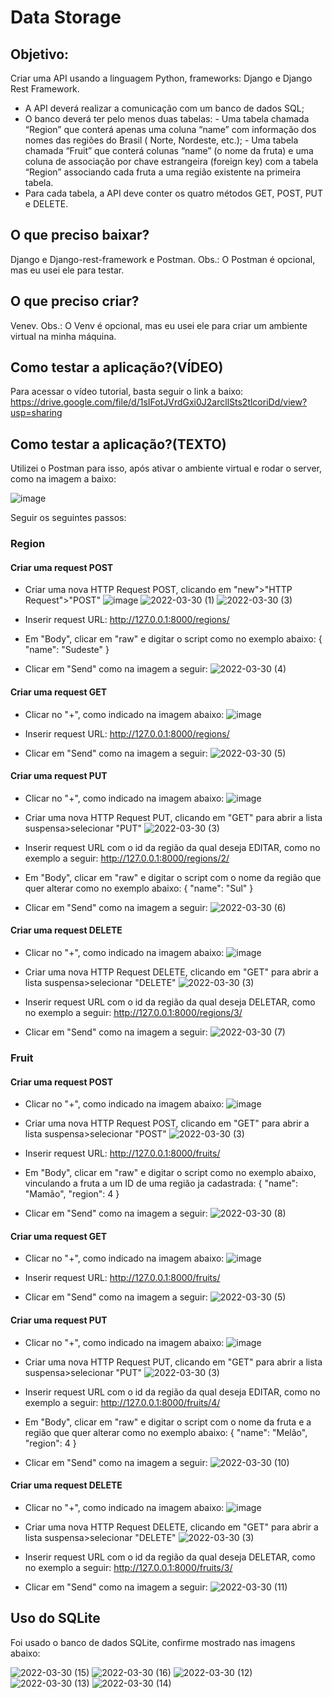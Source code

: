 # Data Storage
## Objetivo:
Criar uma API usando a linguagem Python, frameworks: Django e Django Rest Framework.
- A API deverá realizar a comunicação com um banco de dados SQL;
- O banco deverá ter pelo menos duas tabelas: 
         - Uma tabela chamada “Region” que conterá apenas uma coluna “name” com informação dos nomes das regiões do Brasil ( Norte, Nordeste, etc.);
         - Uma tabela chamada “Fruit” que conterá colunas “name” (o nome da fruta) e uma coluna de associação por chave estrangeira (foreign key) com a tabela “Region” associando cada fruta a uma região existente na primeira tabela.
- Para cada tabela, a API deve conter os quatro métodos GET, POST, PUT e DELETE.

## O que preciso baixar?
Django e Django-rest-framework e Postman.
Obs.: O Postman é opcional, mas eu usei ele para testar.

## O que preciso criar?
Venev.
Obs.: O Venv é opcional, mas eu usei ele para criar um ambiente virtual na minha máquina.

## Como testar a aplicação?(VÍDEO)
Para acessar o vídeo tutorial, basta seguir o link a baixo:
https://drive.google.com/file/d/1sIFotJVrdGxi0J2arcllSts2tlcoriDd/view?usp=sharing

## Como testar a aplicação?(TEXTO)
Utilizei o Postman para isso, após ativar o ambiente virtual e rodar o server, como na imagem a baixo:

![image](https://user-images.githubusercontent.com/99224273/160835154-a5d0230c-179d-4548-9266-7abb749f60c0.png)

Seguir os seguintes passos:
### Region
#### Criar uma request POST
- Criar uma nova HTTP Request POST, clicando em "new">"HTTP Request">"POST"
![image](https://user-images.githubusercontent.com/99224273/160837850-7527d9b0-80e1-4fa3-a940-9b7f366fe002.png)
![2022-03-30 (1)](https://user-images.githubusercontent.com/99224273/160838414-91478dba-57ee-4cf1-9b16-676b36bdc831.png)
![2022-03-30 (3)](https://user-images.githubusercontent.com/99224273/160838819-4fcaa821-3974-4a9a-bb1c-4b34a36caa9a.png)

- Inserir request URL:
http://127.0.0.1:8000/regions/

- Em "Body", clicar em "raw" e digitar o script como no exemplo abaixo:
{
    "name": "Sudeste"
}
- Clicar em "Send" como na imagem a seguir:
![2022-03-30 (4)](https://user-images.githubusercontent.com/99224273/160839437-7467195a-9bba-4229-8cad-f41987789400.png)

#### Criar uma request GET
- Clicar no "+", como indicado na imagem abaixo:
![image](https://user-images.githubusercontent.com/99224273/160840754-9bc5842a-9710-4a56-b380-eb218e090236.png)

- Inserir request URL:
http://127.0.0.1:8000/regions/

- Clicar em "Send" como na imagem a seguir:
![2022-03-30 (5)](https://user-images.githubusercontent.com/99224273/160841040-b374a8c8-a2bb-4426-9b5a-b7d23919e8de.png)

#### Criar uma request PUT
- Clicar no "+", como indicado na imagem abaixo:
![image](https://user-images.githubusercontent.com/99224273/160840754-9bc5842a-9710-4a56-b380-eb218e090236.png)

- Criar uma nova HTTP Request PUT, clicando em "GET" para abrir a lista suspensa>selecionar "PUT"
![2022-03-30 (3)](https://user-images.githubusercontent.com/99224273/160838819-4fcaa821-3974-4a9a-bb1c-4b34a36caa9a.png)

- Inserir request URL com o id da região da qual deseja EDITAR, como no exemplo a seguir:
http://127.0.0.1:8000/regions/2/

- Em "Body", clicar em "raw" e digitar o script com o nome da região que quer alterar como no exemplo abaixo:
{
    "name": "Sul"
}

- Clicar em "Send" como na imagem a seguir:
![2022-03-30 (6)](https://user-images.githubusercontent.com/99224273/160841985-8885e6a3-3b7f-41b8-bbaf-1a51d2f6bffc.png)

#### Criar uma request DELETE
- Clicar no "+", como indicado na imagem abaixo:
![image](https://user-images.githubusercontent.com/99224273/160840754-9bc5842a-9710-4a56-b380-eb218e090236.png)

- Criar uma nova HTTP Request DELETE, clicando em "GET" para abrir a lista suspensa>selecionar "DELETE"
![2022-03-30 (3)](https://user-images.githubusercontent.com/99224273/160838819-4fcaa821-3974-4a9a-bb1c-4b34a36caa9a.png)

- Inserir request URL com o id da região da qual deseja DELETAR, como no exemplo a seguir:
http://127.0.0.1:8000/regions/3/

- Clicar em "Send" como na imagem a seguir:
![2022-03-30 (7)](https://user-images.githubusercontent.com/99224273/160842335-94da0442-2cef-45b2-ba2b-acc7bb0bc276.png)

### Fruit
#### Criar uma request POST
- Clicar no "+", como indicado na imagem abaixo:
![image](https://user-images.githubusercontent.com/99224273/160840754-9bc5842a-9710-4a56-b380-eb218e090236.png)

- Criar uma nova HTTP Request POST, clicando em "GET" para abrir a lista suspensa>selecionar "POST"
![2022-03-30 (3)](https://user-images.githubusercontent.com/99224273/160838819-4fcaa821-3974-4a9a-bb1c-4b34a36caa9a.png)

- Inserir request URL:
http://127.0.0.1:8000/fruits/

- Em "Body", clicar em "raw" e digitar o script como no exemplo abaixo, vinculando a fruta a um ID de uma região ja cadastrada:
{
    "name": "Mamão",
    "region": 4
}

- Clicar em "Send" como na imagem a seguir:
![2022-03-30 (8)](https://user-images.githubusercontent.com/99224273/160843882-84b91bc5-e689-4c5f-83b9-b51da72bf55d.png)

#### Criar uma request GET
- Clicar no "+", como indicado na imagem abaixo:
![image](https://user-images.githubusercontent.com/99224273/160840754-9bc5842a-9710-4a56-b380-eb218e090236.png)

- Inserir request URL:
http://127.0.0.1:8000/fruits/

- Clicar em "Send" como na imagem a seguir:
![2022-03-30 (5)](https://user-images.githubusercontent.com/99224273/160841040-b374a8c8-a2bb-4426-9b5a-b7d23919e8de.png)

#### Criar uma request PUT
- Clicar no "+", como indicado na imagem abaixo:
![image](https://user-images.githubusercontent.com/99224273/160840754-9bc5842a-9710-4a56-b380-eb218e090236.png)

- Criar uma nova HTTP Request PUT, clicando em "GET" para abrir a lista suspensa>selecionar "PUT"
![2022-03-30 (3)](https://user-images.githubusercontent.com/99224273/160838819-4fcaa821-3974-4a9a-bb1c-4b34a36caa9a.png)

- Inserir request URL com o id da região da qual deseja EDITAR, como no exemplo a seguir:
http://127.0.0.1:8000/fruits/4/

- Em "Body", clicar em "raw" e digitar o script com o nome da fruta e a região que quer alterar como no exemplo abaixo:
{
    "name": "Melão",
    "region": 4
}

- Clicar em "Send" como na imagem a seguir:
![2022-03-30 (10)](https://user-images.githubusercontent.com/99224273/160844431-bb357a50-78d8-4582-860f-16e4d05e6298.png)

#### Criar uma request DELETE
- Clicar no "+", como indicado na imagem abaixo:
![image](https://user-images.githubusercontent.com/99224273/160840754-9bc5842a-9710-4a56-b380-eb218e090236.png)

- Criar uma nova HTTP Request DELETE, clicando em "GET" para abrir a lista suspensa>selecionar "DELETE"
![2022-03-30 (3)](https://user-images.githubusercontent.com/99224273/160838819-4fcaa821-3974-4a9a-bb1c-4b34a36caa9a.png)

- Inserir request URL com o id da região da qual deseja DELETAR, como no exemplo a seguir:
http://127.0.0.1:8000/fruits/3/

- Clicar em "Send" como na imagem a seguir:
![2022-03-30 (11)](https://user-images.githubusercontent.com/99224273/160844578-64032876-4707-4c93-a552-7499462a32c0.png)

## Uso do SQLite
Foi usado o banco de dados SQLite, confirme mostrado nas imagens abaixo:

![2022-03-30 (15)](https://user-images.githubusercontent.com/99224273/160889638-b36ebaf0-49f3-4e28-b004-2a3895008036.png)
![2022-03-30 (16)](https://user-images.githubusercontent.com/99224273/160889643-885f3750-5a64-446b-a90d-12908a141892.png)
![2022-03-30 (12)](https://user-images.githubusercontent.com/99224273/160889646-79f58e62-5239-4ff3-b7e1-1073b55d9d14.png)
![2022-03-30 (13)](https://user-images.githubusercontent.com/99224273/160889648-f5c5454a-252b-4c50-97e6-b108de50d5a9.png)
![2022-03-30 (14)](https://user-images.githubusercontent.com/99224273/160889649-84544b44-144e-400f-91ff-d67edcc453f8.png)
